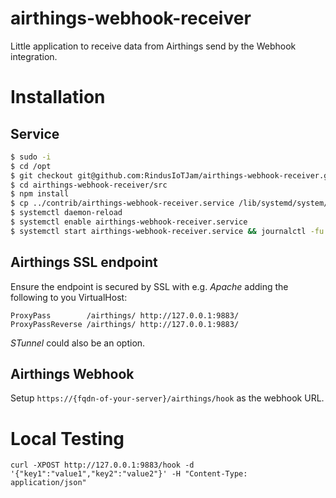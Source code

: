 # airthings-webhook-receiver

Little application to receive data from Airthings send by the Webhook integration.

# Installation

## Service

```bash
$ sudo -i
$ cd /opt
$ git checkout git@github.com:RindusIoTJam/airthings-webhook-receiver.git
$ cd airthings-webhook-receiver/src
$ npm install
$ cp ../contrib/airthings-webhook-receiver.service /lib/systemd/system/airthings-webhook-receiver.service
$ systemctl daemon-reload
$ systemctl enable airthings-webhook-receiver.service
$ systemctl start airthings-webhook-receiver.service && journalctl -fu airthings-webhook-receiver.service
```

## Airthings SSL endpoint

Ensure the endpoint is secured by SSL with e.g. _Apache_ adding the following to you VirtualHost:

```
ProxyPass        /airthings/ http://127.0.0.1:9883/
ProxyPassReverse /airthings/ http://127.0.0.1:9883/
```

_STunnel_ could also be an option.

## Airthings Webhook

Setup `https://{fqdn-of-your-server}/airthings/hook` as the webhook URL.

# Local Testing

```
curl -XPOST http://127.0.0.1:9883/hook -d '{"key1":"value1","key2":"value2"}' -H "Content-Type: application/json"
```